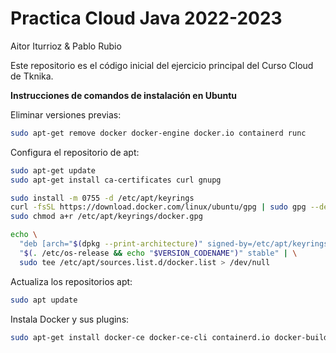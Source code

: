 # Practica Cloud Java 2022-2023

Aitor Iturrioz & Pablo Rubio

Este repositorio es el código inicial del ejercicio principal del Curso Cloud de Tknika.


**Instrucciones de comandos de  instalación en Ubuntu**

Eliminar versiones previas:

```bash
sudo apt-get remove docker docker-engine docker.io containerd runc
```

Configura el repositorio de apt:

```bash
sudo apt-get update
sudo apt-get install ca-certificates curl gnupg
```

```bash
sudo install -m 0755 -d /etc/apt/keyrings
curl -fsSL https://download.docker.com/linux/ubuntu/gpg | sudo gpg --dearmor -o /etc/apt/keyrings/docker.gpg
sudo chmod a+r /etc/apt/keyrings/docker.gpg
```

```bash
echo \
  "deb [arch="$(dpkg --print-architecture)" signed-by=/etc/apt/keyrings/docker.gpg] https://download.docker.com/linux/ubuntu \
  "$(. /etc/os-release && echo "$VERSION_CODENAME")" stable" | \
  sudo tee /etc/apt/sources.list.d/docker.list > /dev/null
```

Actualiza los repositorios apt:

```bash
sudo apt update
```

Instala Docker y sus plugins:

```bash
sudo apt-get install docker-ce docker-ce-cli containerd.io docker-buildx-plugin docker-compose-plugin
```
